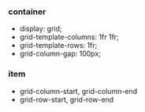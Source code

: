 
### container

* display: grid;
* grid-template-columns: 1fr 1fr;
* grid-template-rows: 1fr;
* grid-column-gap: 100px;

### item

* grid-column-start, grid-column-end
* grid-row-start, grid-row-end

